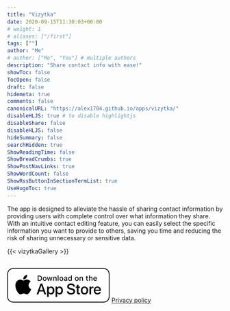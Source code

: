 ```yaml
---
title: "Vizytka"
date: 2020-09-15T11:30:03+00:00
# weight: 1
# aliases: ["/first"]
tags: [""]
author: "Me"
# author: ["Me", "You"] # multiple authors
description: "Share contact info with ease!"
showToc: false
TocOpen: false
draft: false
hidemeta: true
comments: false
canonicalURL: "https://alex1704.github.io/apps/vizytka/"
disableHLJS: true # to disable highlightjs
disableShare: false
disableHLJS: false
hideSummary: false
searchHidden: true
ShowReadingTime: false
ShowBreadCrumbs: true
ShowPostNavLinks: true
ShowWordCount: false
ShowRssButtonInSectionTermList: true
UseHugoToc: true
---
```


The app is designed to alleviate the hassle of sharing contact information by providing users with complete control over what information they share. With an intuitive contact editing feature, you can easily select the specific information you want to provide to others, saving you time and reducing the risk of sharing unnecessary or sensitive data.

{{< vizytkaGallery >}}

\
[![App store link](/img/appStoreBadge.svg)](https://apps.apple.com/us/app/vizytka/id1664967393)
[Privacy policy](/policy/vizytka)